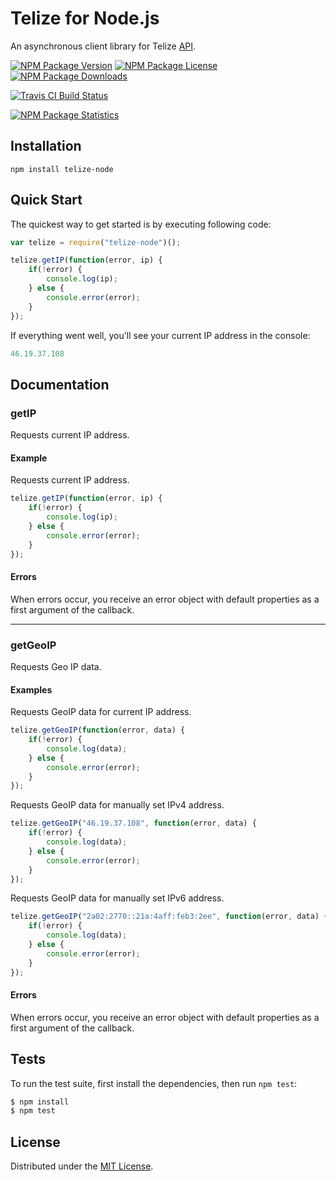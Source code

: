 # Telize for Node.js

An asynchronous client library for Telize [API](http://telize.com/).

[![NPM Package Version][npm-package-version-badge]][npm-package-url]
[![NPM Package License][npm-package-license-badge]][npm-package-license-url]
[![NPM Package Downloads][npm-package-downloads-badge]][npm-package-url]

[![Travis CI Build Status][travis-ci-build-status-badge]][travis-ci-build-status-page-url]

[![NPM Package Statistics][npm-package-statistics-badge]][npm-package-url]

## Installation

`npm install telize-node`

## Quick Start

The quickest way to get started is by executing following code:

```javascript
var telize = require("telize-node")();

telize.getIP(function(error, ip) {
    if(!error) {
        console.log(ip);
    } else {
        console.error(error);
    }
});
```

If everything went well, you'll see your current IP address in the console:

```javascript
46.19.37.108
```

## Documentation

### getIP

Requests current IP address.

#### Example

Requests current IP address.

```javascript
telize.getIP(function(error, ip) {
    if(!error) {
        console.log(ip);
    } else {
        console.error(error);
    }
});
```

#### Errors

When errors occur, you receive an error object with default properties as a first argument of the callback.

***

### getGeoIP

Requests Geo IP data.

#### Examples

Requests GeoIP data for current IP address.

```javascript
telize.getGeoIP(function(error, data) {
    if(!error) {
        console.log(data);
    } else {
        console.error(error);
    }
});
```

Requests GeoIP data for manually set IPv4 address.

```javascript
telize.getGeoIP("46.19.37.108", function(error, data) {
    if(!error) {
        console.log(data);
    } else {
        console.error(error);
    }
});
```

Requests GeoIP data for manually set IPv6 address.

```javascript
telize.getGeoIP("2a02:2770::21a:4aff:feb3:2ee", function(error, data) {
    if(!error) {
        console.log(data);
    } else {
        console.error(error);
    }
});
```

#### Errors

When errors occur, you receive an error object with default properties as a first argument of the callback.

## Tests

To run the test suite, first install the dependencies, then run `npm test`:

```bash
$ npm install
$ npm test
```

## License

Distributed under the [MIT License](LICENSE).

[npm-package-url]: https://npmjs.org/package/telize-node

[npm-package-version-badge]: https://img.shields.io/npm/v/telize-node.svg

[npm-package-license-badge]: https://img.shields.io/npm/l/telize-node.svg
[npm-package-license-url]: http://opensource.org/licenses/MIT

[npm-package-downloads-badge]: https://img.shields.io/npm/dm/telize-node.svg

[travis-ci-build-status-badge]: https://img.shields.io/travis/AnatoliyGatt/telize-node.svg
[travis-ci-build-status-page-url]: https://travis-ci.org/AnatoliyGatt/telize-node

[npm-package-statistics-badge]: https://nodei.co/npm/telize-node.png?downloads=true&downloadRank=true&stars=true
